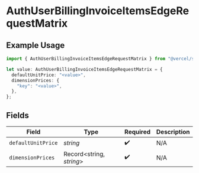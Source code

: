# AuthUserBillingInvoiceItemsEdgeRequestMatrix

## Example Usage

```typescript
import { AuthUserBillingInvoiceItemsEdgeRequestMatrix } from "@vercel/sdk/models/components";

let value: AuthUserBillingInvoiceItemsEdgeRequestMatrix = {
  defaultUnitPrice: "<value>",
  dimensionPrices: {
    "key": "<value>",
  },
};
```

## Fields

| Field                    | Type                     | Required                 | Description              |
| ------------------------ | ------------------------ | ------------------------ | ------------------------ |
| `defaultUnitPrice`       | *string*                 | :heavy_check_mark:       | N/A                      |
| `dimensionPrices`        | Record<string, *string*> | :heavy_check_mark:       | N/A                      |